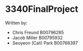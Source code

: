 # 3340FinalProject
Written by:
- Chris Freund B00796285
- Jacob Miller B00795932
- Seoyeon (Cali) Park B00768397
